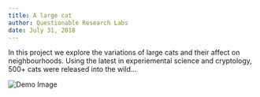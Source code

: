 ```yaml
---
title: A large cat
author: Questionable Research Labs
date: July 31, 2018
---
```


In this project we explore the variations of large cats and their affect on neighbourhoods. Using the latest in experiemental science and cryptology, 500+ cats were released into the wild...

![Demo Image](https://source.unsplash.com/1600x900/?circuit%20board)

